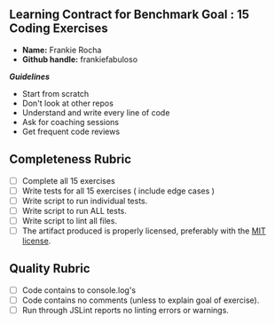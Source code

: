 ## Learning Contract for Benchmark Goal : 15 Coding Exercises
 - **Name:** Frankie Rocha
 - **Github handle:** frankiefabuloso


***Guidelines***
- Start from scratch
- Don't look at other repos
- Understand and write every line of code
- Ask for coaching sessions
- Get frequent code reviews

## Completeness Rubric

 - [ ] Complete all 15 exercises
 - [ ] Write tests for all 15 exercises ( include edge cases )
 - [ ] Write script to run individual tests.
 - [ ] Write script to run ALL tests.
 - [ ] Write script to lint all files.
 - [ ] The artifact produced is properly licensed, preferably with the [MIT license][mit-license].

## Quality Rubric

 - [ ] Code contains to console.log's
 - [ ] Code contains no comments (unless to explain goal of exercise).
 - [ ] Run through JSLint reports no linting errors or warnings.

 [mit-license]: https://opensource.org/licenses/MIT

